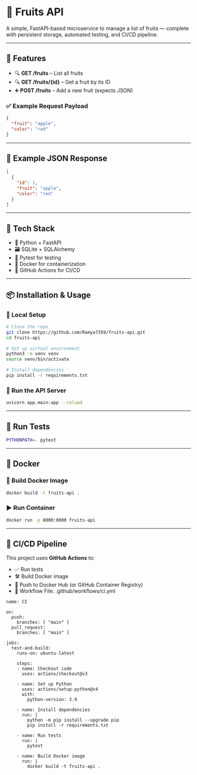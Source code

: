 # 🍎 Fruits API

A simple, FastAPI-based microservice to manage a list of fruits — complete with persistent storage, automated testing, and CI/CD pipeline.

---

## 🚀 Features

- 🔍 **GET /fruits** – List all fruits
- 🔍 **GET /fruits/{id}** – Get a fruit by its ID
- ➕ **POST /fruits** – Add a new fruit (expects JSON)

### ✅ Example Request Payload

```json
{
  "fruit": "apple",
  "color": "red"
}
````

---

## 🧾 Example JSON Response

```json
[
  {
    "id": 1,
    "fruit": "apple",
    "color": "red"
  }
]
```

---

## 🧰 Tech Stack

* 🐍 Python + FastAPI
* 🗃 SQLite + SQLAlchemy
* 🔬 Pytest for testing
* 🐳 Docker for containerization
* 🔁 GitHub Actions for CI/CD

---

## 📦 Installation & Usage

### 🔧 Local Setup

```bash
# Clone the repo
git clone https://github.com/Ramya7359/fruits-api.git
cd fruits-api

# Set up virtual environment
python3 -m venv venv
source venv/bin/activate

# Install dependencies
pip install -r requirements.txt
```

### 🚀 Run the API Server

```bash
uvicorn app.main:app --reload
```

---

## 🧪 Run Tests

```bash
PYTHONPATH=. pytest
```

---

## 🐳 Docker

### 🔨 Build Docker Image

```bash
docker build -t fruits-api .
```

### ▶️ Run Container

```bash
docker run -p 8000:8000 fruits-api
```

---

## 🔁 CI/CD Pipeline

This project uses **GitHub Actions** to:

* ✅ Run tests
* 🛠 Build Docker image
* 🚀 Push to Docker Hub (or GitHub Container Registry)
* 📄 Workflow File: .github/workflows/ci.yml

```
name: CI

on:
  push:
    branches: [ "main" ]
  pull_request:
    branches: [ "main" ]

jobs:
  test-and-build:
    runs-on: ubuntu-latest

    steps:
    - name: Checkout code
      uses: actions/checkout@v3

    - name: Set up Python
      uses: actions/setup-python@v4
      with:
        python-version: 3.9

    - name: Install dependencies
      run: |
        python -m pip install --upgrade pip
        pip install -r requirements.txt

    - name: Run tests
      run: |
        pytest

    - name: Build Docker image
      run: |
        docker build -t fruits-api .
```
